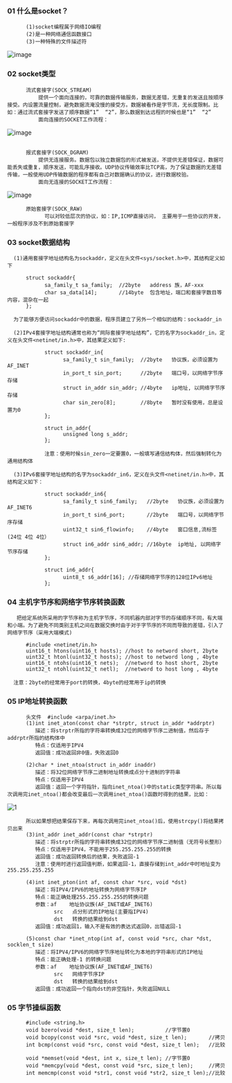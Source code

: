 ### 01 什么是socket？
```
      (1)socket编程属于网络IO编程
      (2)是一种网络通信函数接口
      (3)一种特殊的文件描述符
```
![image](https://user-images.githubusercontent.com/42632290/131515668-62db4e51-67c4-4716-b775-e47ed995ee4a.png)

### 02 socket类型
```
      流式套接字(SOCK_STREAM)
          提供一个面向连接的，可靠的数据传输服务，数据无差错，无重复的发送且按顺序接受。内设置流量控制，避免数据流淹没慢的接受方。数据被看作是字节流，无长度限制。比如：通过流式套接字发送了顺序数据“1”  “2”，那么数据到达远程的时候也是“1”  “2”
          面向连接的SOCKET工作流程：
```
![image](https://user-images.githubusercontent.com/42632290/131518253-da6ed1aa-c1e3-4f46-bc79-80a708b88b35.png)
```

      报式套接字(SOCK_DGRAM)
          提供无连接服务。数据包以独立数据包的形式被发送，不提供无差错保证，数据可能丢失或重复，顺序发送，可能乱序接收。UDP协议传输效率比TCP高，为了保证数据的无差错传输，一般使用UDP传输数据的程序都有自己对数据确认的协议，进行数据校验。
          面向无连接的SOCKET工作流程：
```
![image](https://user-images.githubusercontent.com/42632290/131518940-cb2c8570-8852-422c-aa6b-bd0ce915441f.png)
```
      原始套接字(SOCK_RAW)
            可以对较低层次的协议，如：IP,ICMP直接访问， 主要用于一些协议的开发，一般程序涉及不到原始套接字   
```

### 03 socket数据结构

      (1)通用套接字地址结构名为sockaddr，定义在头文件<sys/socket.h>中，其结构定义如下
```
      struct sockaddr{
            sa_family_t sa_family;  //2byte   address 族，AF-xxx   
            char sa_data[14];       //14byte  包含地址，端口和套接字数目等内容，混杂在一起
      };
```
      为了能够方便访问sockaddr中的数据，程序员建立了另外一个相似的结构：sockaddr_in

      (2)IPv4套接字地址结构通常也称为“网际套接字地址结构”，它的名字为sockaddr_in，定义在头文件<netinet/in.h>中，其结果定义如下:
```
            struct sockaddr_in{
                  sa_family_t sin_family;  //2byte   协议族，必须设置为AF_INET
                  in_port_t sin_port;      //2byte   端口号，以网络字节序存储
                  struct in_addr sin_addr; //4byte   ip地址, 以网络字节序存储
                  char sin_zero[8];        //8byte   暂时没有使用，总是设置为0
            };
            
            struct in_addr{
                  unsigned long s_addr;  
            };
            
            注意：使用时候sin_zero一定要置0，一般填写通信结构体，然后强制转化为通用结构体
```
      (3)IPv6套接字地址结构的名字为sockaddr_in6，定义在头文件<netinet/in.h>中，其结构定义如下：
```
            struct sockaddr_in6{
                  sa_family_t sin6_family;   //2byte   协议族，必须设置为AF_INET6
                  in_port_t sin6_port;       //2byte   端口号，以网络字节序存储
                  uint32_t sin6_flowinfo;    //4byte   窗口信息,流标签(24位 4位 4位）
                  struct in6_addr sin6_addr; //16byte  ip地址, 以网络字节序存储
            };

            struct in6_addr{
                  uint8_t s6_addr[16]; //存储网络字节序的128位IPv6地址
            };
```

### 04 主机字节序和网络字节序转换函数
       
       把给定系统所采用的字节序称为主机字节序，不同机器内部对字节的存储顺序不同，有大端和小端。为了避免不同类别主机之间在数据交换时由于对于字节序的不同而导致的差错，引入了网络字节序（采用大端模式)
```
      #include <netinet/in.h>
      uint16_t htons(uint16_t hosts); //host to netword short, 2byte
      uint32_t htonl(uint32_t hosts); //host to netword long , 4byte
      uint16_t ntohs(uint16_t nets);  //netword to host short, 2byte
      uint32_t ntohl(uint32_t netl);  //netword to host long , 4byte
```
      注意：2byte的经常用于port的转换，4byte的经常用于ip的转换
### 05 IP地址转换函数
```
      头文件  #include <arpa/inet.h>
      (1)int inet_aton(const char *strptr, struct in_addr *addrptr)
         描述：将strptr所指的字符串转换成32位的网络字节序二进制值，然后存于addrptr所指的结构体中
         特点：仅适用于IPV4
         返回值：成功返回非0值，失败返回0
            
      (2)char * inet_ntoa(struct in_addr inaddr)
         描述：将32位网络字节序二进制地址转换成点分十进制的字符串
         特点：仅适用于IPV4
         返回值：返回一个字符指针，指向inet_ntoa()中的static类型字符串。所以每次调用完inet_ntoa()都会改变最后一次调用inet_ntoa()函数时得到的结果，比如：
```
![1](https://user-images.githubusercontent.com/42632290/131684927-104bb278-5ddc-4f3b-b0f2-ca0326bd10c0.png)
``` 
      所以如果想把结果保存下来，再每次调用完inet_ntoa()后，使用strcpy()将结果拷贝出来
      (3)int_addr inet_addr(const char *strptr)
         描述：将strptr所指的字符串转换成32位的网络字节序二进制值（无符号长整形）
         特点：仅适用于IPV4，不能用于255.255.255.255的转换
         返回值：成功返回转换后的结果，失败返回-1
         注意：使用时进行返回值判断，如果返回-1，直接存储到int_addr中时地址变为255.255.255.255
      
      (4)int inet_pton(int af, const char *src, void *dst)
         描述：将IPV4/IPV6的地址转换为网络字节序IP
         特点：能正确处理255.255.255.255的转换问题
         参数：af    地址协议族(AF_INET或AF_INET6)
               src   点分形式的IP地址(主要指IPV4)
               dst   转换的结果给到dst
         返回值：成功返回1，输入不是有效的表达式返回0，出错返回-1
      
      (5)const char *inet_ntop(int af, const void *src, char *dst, socklen_t size)
         描述：将IPV4/IPV6的网络字节序地址转化为本地的字符串形式的IP地址
         特点：能正确处理-1 的转换问题
         参数：af    地址协议族(AF_INET或AF_INET6)
               src   网络字节序IP
               dst   转换的结果给到dst
         返回值：成功返回一个指向dst的非空指针，失败返回NULL
```

### 05 字节操纵函数
```
      #include <string.h>
      void bzero(void *dest, size_t len);          //字节置0 
      void bcopy(const void *src, void *dest, size_t len);       //拷贝
      int bcmp(const void *src, const void *dest, size_t len);   //比较

      void *memset(void *dest, int x, size_t len); //字节置0
      void *memcpy(void *dest, const void *src, size_t len);     //拷贝
      int memcmp(const void *str1, const void *str2, size_t len);//比较
```
